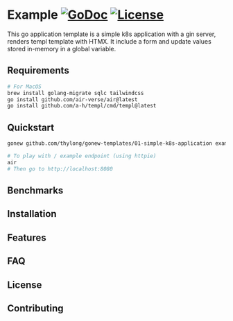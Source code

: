 # Example [![GoDoc](https://godoc.org/github.com/thylong/example?status.png)](https://godoc.org/github.com/thylong/example) [![License](https://img.shields.io/badge/License-MIT%202.0-green.svg)](https://github.com/thylong/gonew-templates/blob/main/01-simple-k8s-application/LICENSE)
<!-- Logo -->
<!-- Labels (godoc, goreport, gocover, gosec, tests, doc link, Slack, license) -->
<!-- Pronunciation -->

<!-- Short description -->

This go application template is a simple k8s application with a gin server, renders templ template with HTMX.
It include a form and update values stored in-memory in a global variable.

## Requirements

```bash
# For MacOS
brew install golang-migrate sqlc tailwindcss
go install github.com/air-verse/air@latest
go install github.com/a-h/templ/cmd/templ@latest
```

## Quickstart

```bash
gonew github.com/thylong/gonew-templates/01-simple-k8s-application example.com/myapp

# To play with / example endpoint (using httpie)
air
# Then go to http://localhost:8080
```

## Benchmarks

## Installation

## Features

## FAQ

## License

## Contributing
